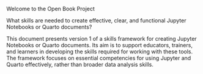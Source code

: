 Welcome to the Open Book Project 





What skills are needed to create effective, clear, and functional Jupyter Notebooks or Quarto documents?

This document presents version 1 of a skills framework for creating Jupyter Notebooks or Quarto documents. Its aim is to support educators, trainers, and learners in developing the skills required for working with these tools. The framework focuses on essential competencies for using Jupyter and Quarto effectively, rather than broader data analysis skills.
